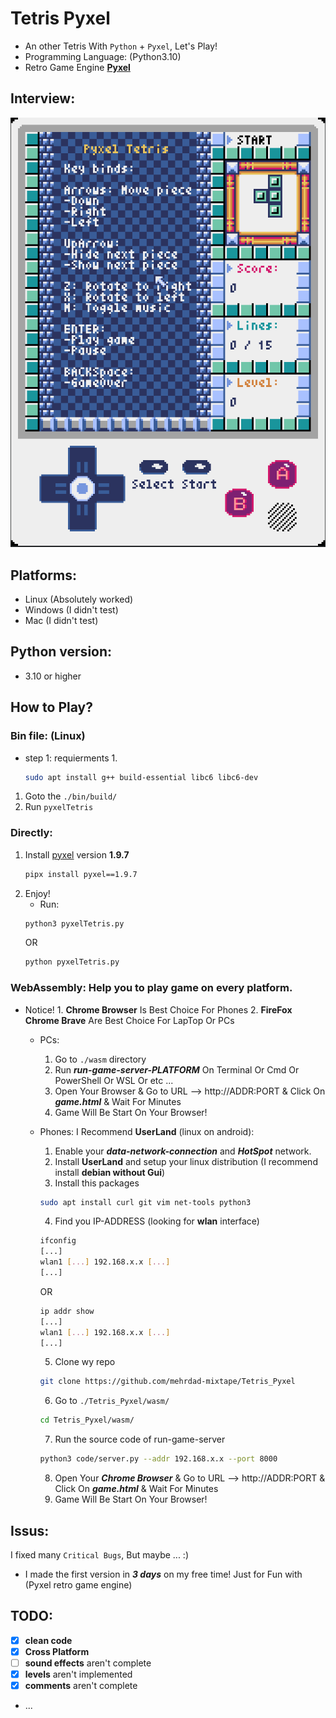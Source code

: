 # Tetris Pyxel
- An other Tetris With `Python` + `Pyxel`, Let's Play!
- Programming Language: (Python3.10)
- Retro Game Engine **[Pyxel](https://github.com/kitao/pyxel)**

## Interview:
![image](https://github.com/mehrdad-mixtape/Tetris_Pyxel/blob/master/images/index.gif)

## Platforms:
- Linux (Absolutely worked)
- Windows (I didn't test)
- Mac (I didn't test)

## Python version:
- 3.10 or higher

## How to Play?
### Bin file: (Linux)
- step 1: requierments
	1. 
    ```bash
	sudo apt install g++ build-essential libc6 libc6-dev
	```
1. Goto the `./bin/build/`
2. Run `pyxelTetris`

### Directly:
1. Install [pyxel](https://github.com/kitao/pyxel) version **1.9.7** 
    ```bash
    pipx install pyxel==1.9.7
    ```
2. Enjoy!
    - Run:
    ```bash
    python3 pyxelTetris.py
    ```
    OR
    ```bash
    python pyxelTetris.py
    ```
### WebAssembly: Help you to play game on every platform.
- Notice!
        1. **Chrome Browser** Is Best Choice For Phones
        2. **FireFox Chrome Brave** Are Best Choice For LapTop Or PCs
    - PCs:
        1. Go to `./wasm` directory
        2. Run ***run-game-server-PLATFORM*** On Terminal Or Cmd Or PowerShell Or WSL Or etc ...
        3. Open Your Browser & Go to URL --> http://ADDR:PORT & Click On ***game.html*** & Wait For Minutes
        4. Game Will Be Start On Your Browser!

    - Phones: I Recommend **UserLand** (linux on android):
        1. Enable your ***data-network-connection*** and ***HotSpot*** network.
        2. Install **UserLand** and setup your linux distribution (I recommend install **debian without Gui**)
        3. Install this packages
        ```bash
        sudo apt install curl git vim net-tools python3
        ```
        4. Find you IP-ADDRESS (looking for **wlan** interface)
        ```bash
        ifconfig
        [...]
        wlan1 [...] 192.168.x.x [...]
        [...]
        ```
        OR
        ```bash
        ip addr show
        [...]
        wlan1 [...] 192.168.x.x [...]
        [...]
        ```
        5. Clone wy repo
        ```bash
        git clone https://github.com/mehrdad-mixtape/Tetris_Pyxel
        ```
        6. Go to `./Tetris_Pyxel/wasm/`
        ```bash
        cd Tetris_Pyxel/wasm/
        ```
        7. Run the source code of run-game-server
        ```bash
        python3 code/server.py --addr 192.168.x.x --port 8000
        ```
        8. Open Your ***Chrome Browser*** & Go to URL --> http://ADDR:PORT & Click On ***game.html*** & Wait For Minutes
        9. Game Will Be Start On Your Browser!

## Issus:
I fixed many `Critical Bugs`, But maybe ... :)
- I made the first version in ***3 days*** on my free time! Just for Fun with (Pyxel retro game engine)

## TODO:
- [x] **clean code**
- [x] **Cross Platform**
- [ ] **sound effects** aren't complete
- [x] **levels** aren't implemented
- [x] **comments** aren't complete
- ...
